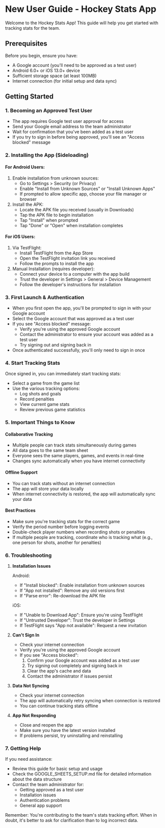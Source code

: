 # New User Guide - Hockey Stats App

Welcome to the Hockey Stats App! This guide will help you get started with tracking stats for the team.

## Prerequisites

Before you begin, ensure you have:
- A Google account (you'll need to be approved as a test user)
- Android 6.0+ or iOS 13.0+ device
- Sufficient storage space (at least 100MB)
- Internet connection (for initial setup and data sync)

## Getting Started

### 1. Becoming an Approved Test User
- The app requires Google test user approval for access
- Send your Google email address to the team administrator
- Wait for confirmation that you've been added as a test user
- If you try to sign in before being approved, you'll see an "Access blocked" message

### 2. Installing the App (Sideloading)

#### For Android Users:
1. Enable installation from unknown sources:
   - Go to Settings > Security (or Privacy)
   - Enable "Install from Unknown Sources" or "Install Unknown Apps"
   - If prompted to allow specific app, choose your file manager or browser
2. Install the APK:
   - Locate the APK file you received (usually in Downloads)
   - Tap the APK file to begin installation
   - Tap "Install" when prompted
   - Tap "Done" or "Open" when installation completes

#### For iOS Users:
1. Via TestFlight:
   - Install TestFlight from the App Store
   - Open the TestFlight invitation link you received
   - Follow the prompts to install the app
2. Manual Installation (requires developer):
   - Connect your device to a computer with the app build
   - Trust the developer in Settings > General > Device Management
   - Follow the developer's instructions for installation

### 3. First Launch & Authentication
- When you first open the app, you'll be prompted to sign in with your Google account
- Select the Google account that was approved as a test user
- If you see "Access blocked" message:
  - Verify you're using the approved Google account
  - Contact the administrator to ensure your account was added as a test user
  - Try signing out and signing back in
- Once authenticated successfully, you'll only need to sign in once

### 4. Start Tracking Stats
Once signed in, you can immediately start tracking stats:
- Select a game from the game list
- Use the various tracking options:
  - Log shots and goals
  - Record penalties
  - View current game stats
  - Review previous game statistics

### 5. Important Things to Know

#### Collaborative Tracking
- Multiple people can track stats simultaneously during games
- All data goes to the same team sheet
- Everyone sees the same players, games, and events in real-time
- Changes sync automatically when you have internet connectivity

#### Offline Support
- You can track stats without an internet connection
- The app will store your data locally
- When internet connectivity is restored, the app will automatically sync your data

#### Best Practices
- Make sure you're tracking stats for the correct game
- Verify the period number before logging events
- Double-check player numbers when recording shots or penalties
- If multiple people are tracking, coordinate who is tracking what (e.g., one person for shots, another for penalties)

### 6. Troubleshooting

1. **Installation Issues**
   
   Android:
   - If "Install blocked": Enable installation from unknown sources
   - If "App not installed": Remove any old versions first
   - If "Parse error": Re-download the APK file
   
   iOS:
   - If "Unable to Download App": Ensure you're using TestFlight
   - If "Untrusted Developer": Trust the developer in Settings
   - If TestFlight says "App not available": Request a new invitation

2. **Can't Sign In**
   - Check your internet connection
   - Verify you're using the approved Google account
   - If you see "Access blocked":
     1. Confirm your Google account was added as a test user
     2. Try signing out completely and signing back in
     3. Clear the app's cache and data
     4. Contact the administrator if issues persist

3. **Data Not Syncing**
   - Check your internet connection
   - The app will automatically retry syncing when connection is restored
   - You can continue tracking stats offline

4. **App Not Responding**
   - Close and reopen the app
   - Make sure you have the latest version installed
   - If problems persist, try uninstalling and reinstalling

### 7. Getting Help

If you need assistance:
- Review this guide for basic setup and usage
- Check the GOOGLE_SHEETS_SETUP.md file for detailed information about the data structure
- Contact the team administrator for:
  - Getting approved as a test user
  - Installation issues
  - Authentication problems
  - General app support

Remember: You're contributing to the team's stats tracking effort. When in doubt, it's better to ask for clarification than to log incorrect data.
